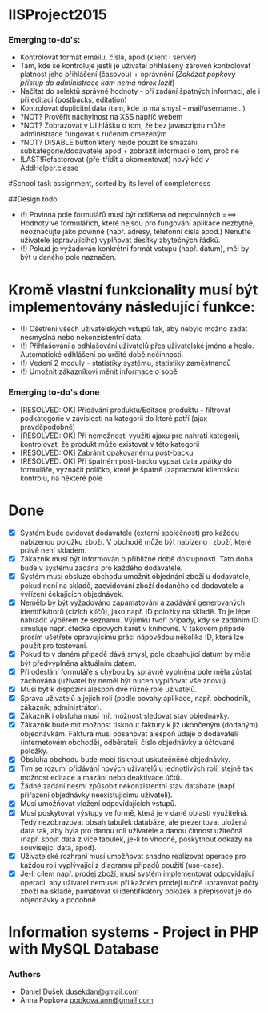 # IISProject2015

### Emerging to-do's:
* Kontrolovat formát emailu, čísla, apod (klient i server)
* Tam, kde se kontroluje jestli je uživatel přihlášený zároveň kontrolovat platnost jeho přihlášení (časovou) + oprávnění (_Zakázat popkový přístup do administrace kam nemá nárok lozit_)
* Načítat do selektů správné hodnoty - při zadání špatných informací, ale i při editaci (postbacks, editation)
* Kontrolovat duplicitní data (tam, kde to má smysl - mail/username...)
* ?NOT? Prověřit náchylnost na XSS napříč webem
* ?NOT? Zobrazovat v UI hlášku o tom, že bez javascriptu může administrace fungovat s ručením omezeným
* ?NOT? DISABLE button který nejde použít ke smazání subkategorie/dodavatele apod + zobrazit informaci o tom, proč ne
* !LAST!Refactorovat (pře-třídit a okomentovat) nový kód v AddHelper.classe


#School task assignment, sorted by its level of completeness

##Design todo:
* (!) Povinná pole formulářů musí být odlišena od nepovinných ===> Hodnoty ve formulářích, které nejsou pro fungování aplikace nezbytné, neoznačujte jako povinné (např. adresy, telefonní čísla apod.) Nenuťte uživatele (opravujícího) vyplňovat desítky zbytečných řádků.
* (!) Pokud je vyžadován konkrétní formát vstupu (např. datum), měl by být u daného pole naznačen.

Kromě vlastní funkcionality musí být implementovány následující funkce:
===
* (!) Ošetření všech uživatelských vstupů tak, aby nebylo možno zadat nesmyslná nebo nekonzistentní data.
* (!) Přihlašování a odhlašování uživatelů přes uživatelské jméno a heslo. Automatické odhlášení po určité době nečinnosti.
* (!) Vedení 2 moduly - statistiky systému, statistiky zaměstnanců
* (!) Umožnit zákazníkovi měnit informace o sobě


### Emerging to-do's done
* [RESOLVED: OK] Přidávání produktu/Editace produktu - filtrovat podkategorie v závislosti na kategorii do které patří (ajax pravděpodobně)
* [RESOLVED: OK] Při nemožnosti využití ajaxu pro nahrátí kategorií, kontrolovat, že produkt může existovat v této kategorii
* [RESOLVED: OK] Zabránit opakovanému post-backu
* [RESOLVED: OK] Při špatném post-backu vypsat data zpátky do formuláře, vyznačit políčko, které je špatně (zapracovat klientskou kontrolu, na některé pole

Done
===
* [x] Systém bude evidovat dodavatele (externí společnost) pro každou nabízenou položku zboží. V obchodě může být nabízeno i zboží, které právě není skladem. 
* [x] Zákazník musí být informován o přibližné době dostupnosti. Tato doba bude v systému zadána pro každého dodavatele. 
* [x] Systém musí obsluze obchodu umožnit objednání zboží u dodavatele, pokud není na skladě, zaevidování zboží dodaného od dodavatele a vyřízení čekajících objednávek. 
* [x] Nemělo by být vyžadováno zapamatování a zadávání generovaných identifikátorů (cizích klíčů), jako např. ID položky na skladě. To je lépe nahradit výběrem ze seznamu. Výjimku tvoří případy, kdy se zadáním ID simuluje např. čtečka čipových karet v knihovně. V takovém případě prosím ušetřete opravujícímu práci nápovědou několika ID, která lze použít pro testování.
* [x] Pokud to v daném případě dává smysl, pole obsahující datum by měla být předvyplněna aktuálním datem.
* [x] Při odeslání formuláře s chybou by správně vyplněná pole měla zůstat zachována (uživatel by neměl být nucen vyplňovat vše znovu).
* [x] Musí být k dispozici alespoň dvě různé role uživatelů.
* [x] Správa uživatelů a jejich rolí (podle povahy aplikace, např. obchodník, zákazník, administrátor).
* [x] Zákazník i obsluha musí mít možnost sledovat stav objednávky.
* [x] Zákazník bude mít možnost tisknout faktury k již ukončeným (dodaným) objednávkám. Faktura musí obsahovat alespoň údaje o dodavateli (internetovém obchodě), odběrateli, číslo objednávky a účtované položky.
* [x] Obsluha obchodu bude moci tisknout uskutečněné objednávky.
* [x] Tím se rozumí přidávání nových uživatelů u jednotlivých rolí, stejně tak možnost editace a mazání nebo deaktivace účtů.
* [x] Žádné zadání nesmí způsobit nekonzistentní stav databáze (např. přiřazení objednávky neexistujícímu uživateli).
* [x] Musí umožňovat vložení odpovídajících vstupů.
* [x] Musí poskytovat výstupy ve formě, která je v dané oblasti využitelná. Tedy nezobrazovat obsah tabulek databáze, ale prezentovat uložená data tak, aby byla pro danou roli uživatele a danou činnost užitečná (např. spojit data z více tabulek, je-li to vhodné, poskytnout odkazy na související data, apod).
* [x] Uživatelské rozhraní musí umožňovat snadno realizovat operace pro každou roli vyplývající z diagramu případů použití (use-case).
* [x] Je-li cílem např. prodej zboží, musí systém implementovat odpovídající operaci, aby uživatel nemusel při každém prodeji ručně upravovat počty zboží na skladě, pamatovat si identifikátory položek a přepisovat je do objednávky a podobně.

# Information systems - Project in PHP with MySQL Database

### Authors

* Daniel Dušek <dusekdan@gmail.com>
* Anna Popková <popkova.ann@gmail.com>


